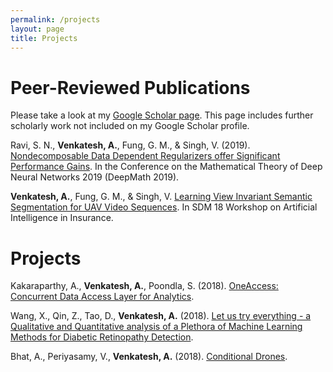 ```yaml
---
permalink: /projects
layout: page
title: Projects
---
```


# Peer-Reviewed Publications

Please take a look at my [Google Scholar page](https://scholar.google.com/citations?view_op=list_works&hl=en&hl=en&user=Inp7zBgAAAAJ). This page includes further scholarly work not included on my Google Scholar profile.

Ravi, S. N., **Venkatesh, A.**, Fung, G. M., & Singh, V. (2019). [Nondecomposable Data Dependent Regularizers offer Significant Performance Gains](https://drive.google.com/file/d/1ab8QXvKKh0SBNJCMKFW3Dh2v3yxjZ8mk/view?usp=sharing). In the Conference on the Mathematical Theory of Deep Neural Networks 2019 (DeepMath 2019).

**Venkatesh, A.**, Fung, G. M., & Singh, V. [Learning View Invariant Semantic Segmentation for UAV Video Sequences](https://drive.google.com/file/d/1T9FuibdemrVm-ahP_rm3r5Ycg1M7Vn_b/view?usp=sharing). In SDM 18 Workshop on Artificial Intelligence in Insurance.

# Projects

Kakaraparthy, A., **Venkatesh, A.**, Poondla, S. (2018). [OneAccess: Concurrent Data Access Layer for Analytics](https://drive.google.com/file/d/1TL4Hq2vG7jXXdMSGRqPeegiF6insbEqy/view?usp=sharing).

Wang, X., Qin, Z., Tao, D., **Venkatesh, A.** (2018). [Let us try everything - a Qualitative and Quantitative analysis of a Plethora of Machine Learning Methods for Diabetic Retinopathy Detection](https://drive.google.com/file/d/1Sbr4H_PceeM7gKLT3-G0Rn4qlQMXYxQQ/view?usp=sharing).

Bhat, A., Periyasamy, V., **Venkatesh, A.** (2018).
[Conditional Drones](https://abhayvenkatesh.com/conditional-drones/).
